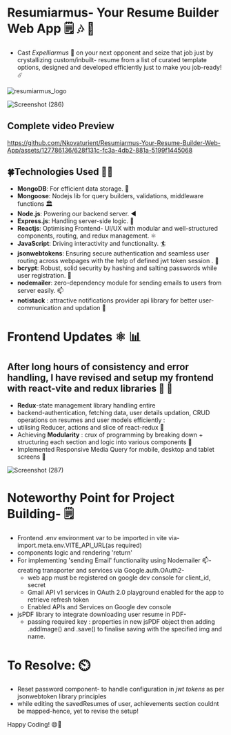 # Resumiarmus- Your Resume Builder Web App 🗒️ 🎶 📄
- Cast *Expelliarmus* 🌟 on your next opponent and seize that job just by crystallizing custom/inbuilt- resume from a list of 
curated template options, designed and developed efficiently just to make you job-ready! ☄️

![resumiarmus_logo](https://github.com/Nkovaturient/Resumiarmus-Your-Resume-Builder-Web-App/assets/127786136/56befdd1-4859-417f-9ba4-dbac6f7d12ca)

![Screenshot (286)](https://github.com/Nkovaturient/Resumiarmus-Your-Resume-Builder-Web-App/assets/127786136/af074bfa-1a73-444d-b4c3-068a002c95b3)

## Complete video Preview

https://github.com/Nkovaturient/Resumiarmus-Your-Resume-Builder-Web-App/assets/127786136/628f131c-fc3a-4db2-881a-5199f1445068



## 🍀Technologies Used 🧑‍💻

- **MongoDB**: For efficient data storage. 🏪
- **Mongoose**: Nodejs lib for query builders, validations, middleware functions 🏛️
- **Node.js**: Powering our backend server. ◀️
- **Express.js**: Handling server-side logic. 🧮
- **Reactjs**: Optimising Frontend- UI/UX with modular and well-structured components, routing, and redux management. ⚛️
- **JavaScript**: Driving interactivity and functionality. 🏄
- **jsonwebtokens**: Ensuring secure authentication and seamless user routing across webpages with the help of defined jwt token session . 🛂
- **bcrypt**: Robust, solid security by hashing and salting passwords while user registration. 🔐
- **nodemailer**: zero-dependency module for sending emails to users from server easily. 📫
- **notistack** : attractive notifications provider api library for better user-communication and updation 🔔

# Frontend Updates  ⚛️ 📊
## After long hours of consistency and error handling, I have revised and setup my frontend with react-vite and redux libraries 🗽 🥳
-  **Redux**-state management library handling entire
- backend-authentication, fetching data, user details updation, CRUD operations on resumes and user models efficiently :
- utilising Reducer, actions and slice of react-redux 📃
- Achieving **Modularity** : crux of programming by breaking down + structuring each section and logic into various components 📔
- Implemented Responsive Media Query for mobile, desktop and tablet screens 🌟
  
![Screenshot (287)](https://github.com/Nkovaturient/Resumiarmus-Your-Resume-Builder-Web-App/assets/127786136/4b221ac8-1a42-4e0d-90be-87c3b9b77b7b)

# Noteworthy Point for Project Building- 🗒️
- Frontend .env environment var to be imported in vite via- import.meta.env.VITE_API_URL(as required)
- components logic and rendering 'return'
- For implementing 'sending Email' functionality using Nodemailer 📫- creating transporter and services via Google.auth.OAuth2-
   - web app must be registered on google dev console for client_id, secret
   - Gmail API v1 services in OAuth 2.0 playground enabled for the app to retrieve refresh token
   - Enabled APIs and Services on Google dev console
- jsPDF library to integrate downloading user resume in PDF-
   - passing required key : properties in new jsPDF object then adding .addImage() and .save() to finalise saving with the specified img and name.


# To Resolve: ⏲️
- Reset password component- to handle configuration in *jwt tokens* as per jsonwebtoken library principles
- while editing the savedResumes of user, achievements section couldnt be mapped-hence, yet to revise the setup!

Happy Coding! 😄💙
